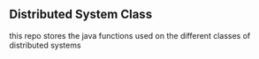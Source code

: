 ## Distributed System Class
this repo stores the java functions used on the different classes of distributed systems
